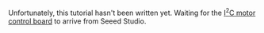 Unfortunately, this tutorial hasn't been written yet. Waiting for the [I<sup>2</sup>C motor control board][1] to arrive from Seeed Studio.

[1]: http://www.seeedstudio.com/depot/grove-i2c-motor-driver-p-907.html
